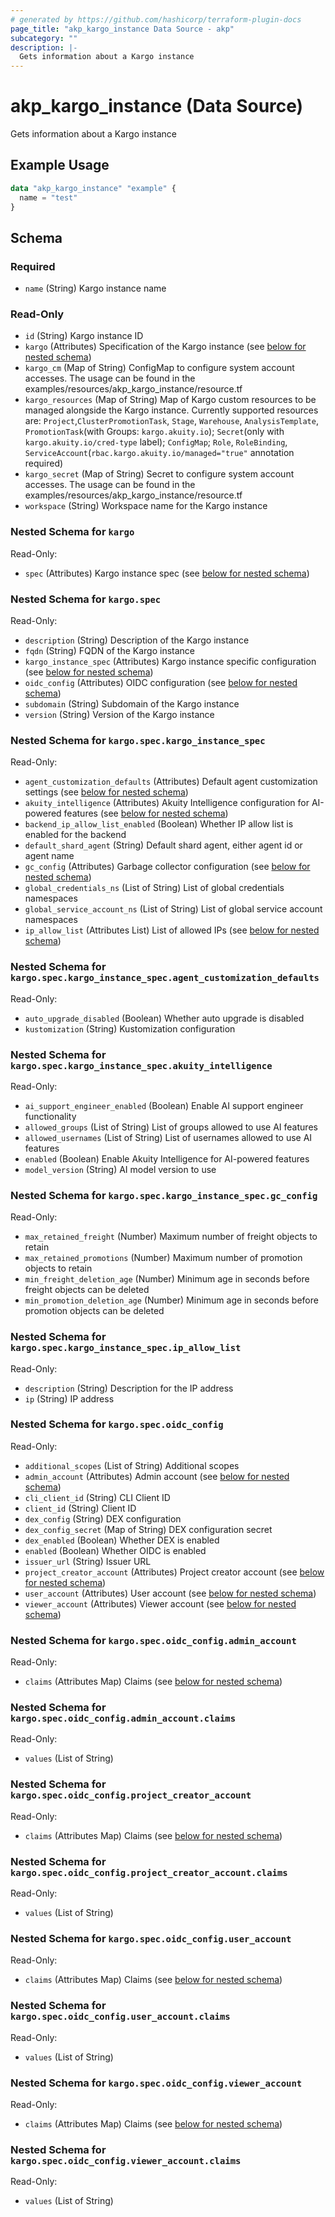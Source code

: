```yaml
---
# generated by https://github.com/hashicorp/terraform-plugin-docs
page_title: "akp_kargo_instance Data Source - akp"
subcategory: ""
description: |-
  Gets information about a Kargo instance
---
```


# akp_kargo_instance (Data Source)

Gets information about a Kargo instance

## Example Usage

```terraform
data "akp_kargo_instance" "example" {
  name = "test"
}
```

<!-- schema generated by tfplugindocs -->
## Schema

### Required

- `name` (String) Kargo instance name

### Read-Only

- `id` (String) Kargo instance ID
- `kargo` (Attributes) Specification of the Kargo instance (see [below for nested schema](#nestedatt--kargo))
- `kargo_cm` (Map of String) ConfigMap to configure system account accesses. The usage can be found in the examples/resources/akp_kargo_instance/resource.tf
- `kargo_resources` (Map of String) Map of Kargo custom resources to be managed alongside the Kargo instance. Currently supported resources are: `Project`,`ClusterPromotionTask`, `Stage`, `Warehouse`, `AnalysisTemplate`, `PromotionTask`(with Groups: `kargo.akuity.io`); `Secret`(only with `kargo.akuity.io/cred-type` label); `ConfigMap`; `Role`, `RoleBinding`, `ServiceAccount`(`rbac.kargo.akuity.io/managed="true"` annotation required)
- `kargo_secret` (Map of String) Secret to configure system account accesses. The usage can be found in the examples/resources/akp_kargo_instance/resource.tf
- `workspace` (String) Workspace name for the Kargo instance

<a id="nestedatt--kargo"></a>
### Nested Schema for `kargo`

Read-Only:

- `spec` (Attributes) Kargo instance spec (see [below for nested schema](#nestedatt--kargo--spec))

<a id="nestedatt--kargo--spec"></a>
### Nested Schema for `kargo.spec`

Read-Only:

- `description` (String) Description of the Kargo instance
- `fqdn` (String) FQDN of the Kargo instance
- `kargo_instance_spec` (Attributes) Kargo instance specific configuration (see [below for nested schema](#nestedatt--kargo--spec--kargo_instance_spec))
- `oidc_config` (Attributes) OIDC configuration (see [below for nested schema](#nestedatt--kargo--spec--oidc_config))
- `subdomain` (String) Subdomain of the Kargo instance
- `version` (String) Version of the Kargo instance

<a id="nestedatt--kargo--spec--kargo_instance_spec"></a>
### Nested Schema for `kargo.spec.kargo_instance_spec`

Read-Only:

- `agent_customization_defaults` (Attributes) Default agent customization settings (see [below for nested schema](#nestedatt--kargo--spec--kargo_instance_spec--agent_customization_defaults))
- `akuity_intelligence` (Attributes) Akuity Intelligence configuration for AI-powered features (see [below for nested schema](#nestedatt--kargo--spec--kargo_instance_spec--akuity_intelligence))
- `backend_ip_allow_list_enabled` (Boolean) Whether IP allow list is enabled for the backend
- `default_shard_agent` (String) Default shard agent, either agent id or agent name
- `gc_config` (Attributes) Garbage collector configuration (see [below for nested schema](#nestedatt--kargo--spec--kargo_instance_spec--gc_config))
- `global_credentials_ns` (List of String) List of global credentials namespaces
- `global_service_account_ns` (List of String) List of global service account namespaces
- `ip_allow_list` (Attributes List) List of allowed IPs (see [below for nested schema](#nestedatt--kargo--spec--kargo_instance_spec--ip_allow_list))

<a id="nestedatt--kargo--spec--kargo_instance_spec--agent_customization_defaults"></a>
### Nested Schema for `kargo.spec.kargo_instance_spec.agent_customization_defaults`

Read-Only:

- `auto_upgrade_disabled` (Boolean) Whether auto upgrade is disabled
- `kustomization` (String) Kustomization configuration


<a id="nestedatt--kargo--spec--kargo_instance_spec--akuity_intelligence"></a>
### Nested Schema for `kargo.spec.kargo_instance_spec.akuity_intelligence`

Read-Only:

- `ai_support_engineer_enabled` (Boolean) Enable AI support engineer functionality
- `allowed_groups` (List of String) List of groups allowed to use AI features
- `allowed_usernames` (List of String) List of usernames allowed to use AI features
- `enabled` (Boolean) Enable Akuity Intelligence for AI-powered features
- `model_version` (String) AI model version to use


<a id="nestedatt--kargo--spec--kargo_instance_spec--gc_config"></a>
### Nested Schema for `kargo.spec.kargo_instance_spec.gc_config`

Read-Only:

- `max_retained_freight` (Number) Maximum number of freight objects to retain
- `max_retained_promotions` (Number) Maximum number of promotion objects to retain
- `min_freight_deletion_age` (Number) Minimum age in seconds before freight objects can be deleted
- `min_promotion_deletion_age` (Number) Minimum age in seconds before promotion objects can be deleted


<a id="nestedatt--kargo--spec--kargo_instance_spec--ip_allow_list"></a>
### Nested Schema for `kargo.spec.kargo_instance_spec.ip_allow_list`

Read-Only:

- `description` (String) Description for the IP address
- `ip` (String) IP address



<a id="nestedatt--kargo--spec--oidc_config"></a>
### Nested Schema for `kargo.spec.oidc_config`

Read-Only:

- `additional_scopes` (List of String) Additional scopes
- `admin_account` (Attributes) Admin account (see [below for nested schema](#nestedatt--kargo--spec--oidc_config--admin_account))
- `cli_client_id` (String) CLI Client ID
- `client_id` (String) Client ID
- `dex_config` (String) DEX configuration
- `dex_config_secret` (Map of String) DEX configuration secret
- `dex_enabled` (Boolean) Whether DEX is enabled
- `enabled` (Boolean) Whether OIDC is enabled
- `issuer_url` (String) Issuer URL
- `project_creator_account` (Attributes) Project creator account (see [below for nested schema](#nestedatt--kargo--spec--oidc_config--project_creator_account))
- `user_account` (Attributes) User account (see [below for nested schema](#nestedatt--kargo--spec--oidc_config--user_account))
- `viewer_account` (Attributes) Viewer account (see [below for nested schema](#nestedatt--kargo--spec--oidc_config--viewer_account))

<a id="nestedatt--kargo--spec--oidc_config--admin_account"></a>
### Nested Schema for `kargo.spec.oidc_config.admin_account`

Read-Only:

- `claims` (Attributes Map) Claims (see [below for nested schema](#nestedatt--kargo--spec--oidc_config--admin_account--claims))

<a id="nestedatt--kargo--spec--oidc_config--admin_account--claims"></a>
### Nested Schema for `kargo.spec.oidc_config.admin_account.claims`

Read-Only:

- `values` (List of String)



<a id="nestedatt--kargo--spec--oidc_config--project_creator_account"></a>
### Nested Schema for `kargo.spec.oidc_config.project_creator_account`

Read-Only:

- `claims` (Attributes Map) Claims (see [below for nested schema](#nestedatt--kargo--spec--oidc_config--project_creator_account--claims))

<a id="nestedatt--kargo--spec--oidc_config--project_creator_account--claims"></a>
### Nested Schema for `kargo.spec.oidc_config.project_creator_account.claims`

Read-Only:

- `values` (List of String)



<a id="nestedatt--kargo--spec--oidc_config--user_account"></a>
### Nested Schema for `kargo.spec.oidc_config.user_account`

Read-Only:

- `claims` (Attributes Map) Claims (see [below for nested schema](#nestedatt--kargo--spec--oidc_config--user_account--claims))

<a id="nestedatt--kargo--spec--oidc_config--user_account--claims"></a>
### Nested Schema for `kargo.spec.oidc_config.user_account.claims`

Read-Only:

- `values` (List of String)



<a id="nestedatt--kargo--spec--oidc_config--viewer_account"></a>
### Nested Schema for `kargo.spec.oidc_config.viewer_account`

Read-Only:

- `claims` (Attributes Map) Claims (see [below for nested schema](#nestedatt--kargo--spec--oidc_config--viewer_account--claims))

<a id="nestedatt--kargo--spec--oidc_config--viewer_account--claims"></a>
### Nested Schema for `kargo.spec.oidc_config.viewer_account.claims`

Read-Only:

- `values` (List of String)
